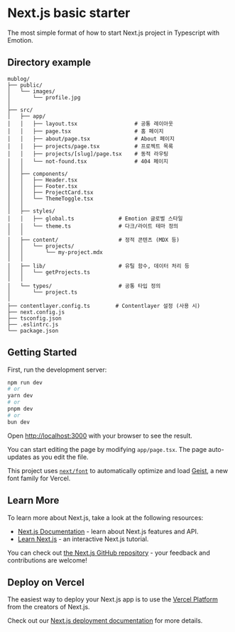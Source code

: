 # Next.js basic starter

The most simple format of how to start Next.js project in Typescript with Emotion.

## Directory example

```
mublog/
├── public/
│   └── images/
│       └── profile.jpg
│
├── src/
│   ├── app/
│   │   ├── layout.tsx                  # 공통 레이아웃
│   │   ├── page.tsx                    # 홈 페이지
│   │   ├── about/page.tsx              # About 페이지
│   │   ├── projects/page.tsx           # 프로젝트 목록
│   │   ├── projects/[slug]/page.tsx    # 동적 라우팅
│   │   └── not-found.tsx               # 404 페이지
│   │
│   ├── components/
│   │   ├── Header.tsx
│   │   ├── Footer.tsx
│   │   ├── ProjectCard.tsx
│   │   └── ThemeToggle.tsx
│   │
│   ├── styles/
│   │   ├── global.ts              # Emotion 글로벌 스타일
│   │   └── theme.ts               # 다크/라이트 테마 정의
│   │
│   ├── content/                   # 정적 콘텐츠 (MDX 등)
│   │   └── projects/
│   │       └── my-project.mdx
│   │
│   ├── lib/                       # 유틸 함수, 데이터 처리 등
│   │   └── getProjects.ts
│   │
│   └── types/                     # 공통 타입 정의
│       └── project.ts
│
├── contentlayer.config.ts        # Contentlayer 설정 (사용 시)
├── next.config.js
├── tsconfig.json
├── .eslintrc.js
└── package.json
```

## Getting Started

First, run the development server:

```bash
npm run dev
# or
yarn dev
# or
pnpm dev
# or
bun dev
```

Open [http://localhost:3000](http://localhost:3000) with your browser to see the result.

You can start editing the page by modifying `app/page.tsx`. The page auto-updates as you edit the file.

This project uses [`next/font`](https://nextjs.org/docs/app/building-your-application/optimizing/fonts) to automatically optimize and load [Geist](https://vercel.com/font), a new font family for Vercel.

## Learn More

To learn more about Next.js, take a look at the following resources:

-   [Next.js Documentation](https://nextjs.org/docs) - learn about Next.js features and API.
-   [Learn Next.js](https://nextjs.org/learn) - an interactive Next.js tutorial.

You can check out [the Next.js GitHub repository](https://github.com/vercel/next.js) - your feedback and contributions are welcome!

## Deploy on Vercel

The easiest way to deploy your Next.js app is to use the [Vercel Platform](https://vercel.com/new?utm_medium=default-template&filter=next.js&utm_source=create-next-app&utm_campaign=create-next-app-readme) from the creators of Next.js.

Check out our [Next.js deployment documentation](https://nextjs.org/docs/app/building-your-application/deploying) for more details.

